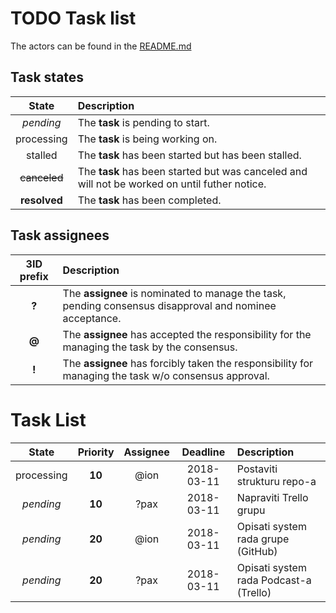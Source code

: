 # TODO Task list

The actors can be found in the [README.md](README.md#osnivači)

## Task states

| State | Description |
|:-----:|:----------- |
| *pending*    | The **task** is pending to start.
| processing   | The **task** is being working on.
| stalled      | The **task** has been started but has been stalled.
| ~~canceled~~ | The **task** has been started but was canceled and will not be worked on until futher notice.
| **resolved** | The **task** has been completed.

## Task assignees

| 3ID prefix | Description |
|:----------:|:----------- |
| **?** | The **assignee** is nominated to manage the task, pending consensus disapproval and nominee acceptance.
| **@** | The **assignee** has accepted the responsibility for the managing the task by the consensus.
| **!** | The **assignee** has forcibly taken the responsibility for managing the task w/o consensus approval.

# Task List

| State | Priority | Assignee | Deadline | Description |
|:-----:|:--------:|:--------:|:--------:|:----------- |
| processing | **10** | @ion | 2018-03-11 | Postaviti strukturu repo-a
| *pending*  | **10** | ?pax | 2018-03-11 | Napraviti Trello grupu
| *pending*  | **20** | @ion | 2018-03-11 | Opisati system rada grupe (GitHub)
| *pending*  | **20** | ?pax | 2018-03-11 | Opisati system rada Podcast-a (Trello)

